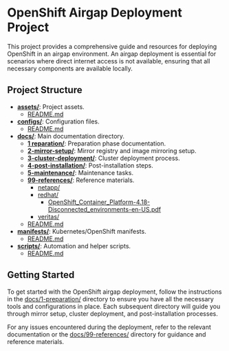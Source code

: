 # OpenShift Airgap Deployment Project

This project provides a comprehensive guide and resources for deploying OpenShift in an airgap environment. An airgap deployment is essential for scenarios where direct internet access is not available, ensuring that all necessary components are available locally.

## Project Structure

- **[assets/](assets/)**: Project assets.
  - [README.md](assets/README.md)
- **[configs/](configs/)**: Configuration files.
  - [README.md](configs/README.md)
- **[docs/](docs/)**: Main documentation directory.
  - **[1 reparation/](docs/1-preparation/)**: Preparation phase documentation.
  - **[2-mirror-setup/](docs/2-mirror-setup/)**: Mirror registry and image mirroring setup.
  - **[3-cluster-deployment/](docs/3-cluster-deployment/)**: Cluster deployment process.
  - **[4-post-installation/](docs/4-post-installation/)**: Post-installation steps.
  - **[5-maintenance/](docs/5-maintenance/)**: Maintenance tasks.
  - **[99-references/](docs/99-references/)**: Reference materials.
    - [netapp/](docs/99-references/netapp/)
    - [redhat/](docs/99-references/redhat/)
      - [OpenShift_Container_Platform-4.18-Disconnected_environments-en-US.pdf](docs/99-references/redhat/OpenShift_Container_Platform-4.18-Disconnected_environments-en-US.pdf)
    - [veritas/](docs/99-references/veritas/)
  - [README.md](docs/README.md)
- **[manifests/](manifests/)**: Kubernetes/OpenShift manifests.
  - [README.md](manifests/README.md)
- **[scripts/](scripts/)**: Automation and helper scripts.
  - [README.md](scripts/README.md)

## Getting Started

To get started with the OpenShift airgap deployment, follow the instructions in the [docs/1-preparation/](docs/1-preparation/) directory to ensure you have all the necessary tools and configurations in place. Each subsequent directory will guide you through mirror setup, cluster deployment, and post-installation processes.

For any issues encountered during the deployment, refer to the relevant documentation or the [docs/99-references/](docs/99-references/) directory for guidance and reference materials.